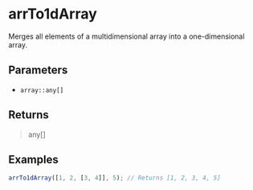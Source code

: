 # arrTo1dArray <Badge type="tip" text="JavaScript" /><Badge type="info" text="Dart" />

Merges all elements of a multidimensional array into a one-dimensional array.

## Parameters

- `array::any[]`

## Returns

> any[]

## Examples

```javascript
arrTo1dArray([1, 2, [3, 4]], 5); // Returns [1, 2, 3, 4, 5]
```
